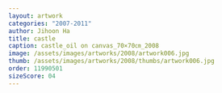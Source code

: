 ```yaml
---
layout: artwork
categories: "2007-2011"
author: Jihoon Ha
title: castle
caption: castle_oil on canvas_70×70㎝_2008
image: /assets/images/artworks/2008/artwork006.jpg
thumb: /assets/images/artworks/2008/thumbs/artwork006.jpg
order: 11990501
sizeScore: 04
---
```

